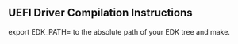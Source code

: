 
## UEFI Driver Compilation Instructions


export EDK_PATH= to the absolute path of your EDK tree and make.


